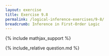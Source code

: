```yaml
---
layout: exercise
title: Exercise 9.8
permalink: /logical-inference-exercises/9-8/
breadcrumb: Inference in First-Order Logic
---
```


{% include mathjax_support %}

<div><i class="arrow-up loader" data-chapter="logical-inference-exercises" data-exercise="ex_8" data-rating="0"></i></div>
{% include_relative question.md %}
